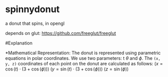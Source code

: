 # spinnydonut
a donut that spins, in opengl

depends on glut: 
https://github.com/freeglut/freeglut

#Explanation

*Mathematical Representation:
    The donut is represented using parametric equations in polar coordinates.
    We use two parameters: t $\theta$  and $\phi$.
    The `(x, y, z)` coordinates of each point on the donut are calculated as follows:
    $(x = \cos(t) \cdot (3 + \cos(\phi)))$
    $(y = \sin(t) \cdot (3 + \cos(\phi)))$
    $(z = \sin(\phi))$
